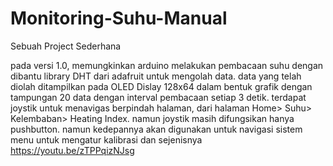 # Monitoring-Suhu-Manual
 Sebuah Project Sederhana
 
 pada versi 1.0, memungkinkan arduino melakukan pembacaan suhu dengan dibantu library DHT dari adafruit untuk mengolah data.
 data yang telah diolah ditampilkan pada OLED Dislay 128x64 dalam bentuk grafik dengan tampungan 20 data dengan interval pembacaan setiap 3 detik.
terdapat joystik untuk menavigas berpindah halaman, dari halaman Home> Suhu> Kelembaban> Heating Index.
namun joystik masih difungsikan hanya pushbutton.
namun kedepannya akan digunakan untuk navigasi sistem menu untuk mengatur kalibrasi dan sejenisnya
https://youtu.be/zTPPqizNJsg
